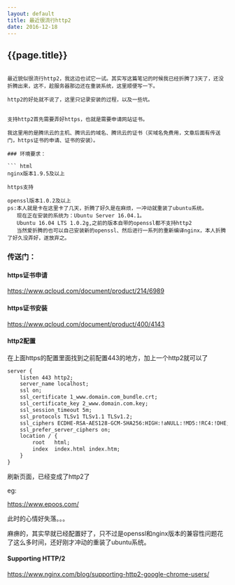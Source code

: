 ```yaml
---
layout: default
title: 最近很流行http2
date: 2016-12-18
---
```


## {{page.title}}

```

最近貌似很流行http2，我这边也试它一试。其实写这篇笔记的时候我已经折腾了3天了，还没折腾出来，这不，趁服务器那边还在重装系统，这里顺便写一下。

http2的好处就不说了，这里只记录安装的过程，以及一些坑。


支持http2首先需要弄好https，也就是需要申请网站证书。

我这里用的是腾讯云的主机、腾讯云的域名、腾讯云的证书（买域名免费用，文章后面有传送门，https证书的申请、证书的安装）。

### 环境要求：

``` html
nginx版本1.9.5及以上

https支持

openssl版本1.0.2及以上
ps:本人就是卡在这里卡了几天，折腾了好久是在麻烦，一冲动就重装了ubuntu系统。
   现在正在安装的系统为：Ubuntu Server 16.04.1。
   Ubuntu 16.04 LTS	1.0.2g,之前的版本自带的openssl都不支持http2
   当然爱折腾的也可以自己安装新的openssl、然后进行一系列的重新编译nginx，本人折腾了好久没弄好，遂放弃之。
```







### 传送门：

#### https证书申请

https://www.qcloud.com/document/product/214/6989

#### https证书安装

https://www.qcloud.com/document/product/400/4143

#### http2配置

在上面https的配置里面找到之前配置443的地方，加上一个http2就可以了

``` html
server {
    listen 443 http2;
    server_name localhost;
    ssl on;
    ssl_certificate 1_www.domain.com_bundle.crt;
    ssl_certificate_key 2_www.domain.com.key;
    ssl_session_timeout 5m;
    ssl_protocols TLSv1 TLSv1.1 TLSv1.2;
    ssl_ciphers ECDHE-RSA-AES128-GCM-SHA256:HIGH:!aNULL:!MD5:!RC4:!DHE;
    ssl_prefer_server_ciphers on;
    location / {
        root   html;
        index  index.html index.htm;
    }
}
```

刷新页面，已经变成了http2了 

eg:

https://www.epoos.com/

此时的心情好失落。。。

麻痹的，其实早就已经配置好了，只不过是openssl和nginx版本的兼容性问题花了这么多时间，还好刚才冲动的重装了ubuntu系统。





#### Supporting HTTP/2

https://www.nginx.com/blog/supporting-http2-google-chrome-users/